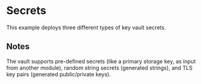 # Secrets

This example deploys three different types of key vault secrets. 

## Notes

The vault supports pre-defined secrets (like a primary storage key, as input from another module), random string secrets (generated strings), and TLS key pairs (generated public/private keys).
